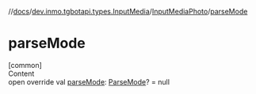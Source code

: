 //[docs](../../../index.md)/[dev.inmo.tgbotapi.types.InputMedia](../index.md)/[InputMediaPhoto](index.md)/[parseMode](parse-mode.md)



# parseMode  
[common]  
Content  
open override val [parseMode](parse-mode.md): [ParseMode](../../dev.inmo.tgbotapi.types.ParseMode/-parse-mode/index.md)? = null  



